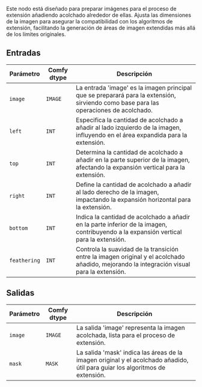 Este nodo está diseñado para preparar imágenes para el proceso de extensión añadiendo acolchado alrededor de ellas. Ajusta las dimensiones de la imagen para asegurar la compatibilidad con los algoritmos de extensión, facilitando la generación de áreas de imagen extendidas más allá de los límites originales.

## Entradas

| Parámetro | Comfy dtype | Descripción |
|-----------|-------------|-------------|
| `image`   | `IMAGE`     | La entrada 'image' es la imagen principal que se preparará para la extensión, sirviendo como base para las operaciones de acolchado. |
| `left`    | `INT`       | Especifica la cantidad de acolchado a añadir al lado izquierdo de la imagen, influyendo en el área expandida para la extensión. |
| `top`     | `INT`       | Determina la cantidad de acolchado a añadir en la parte superior de la imagen, afectando la expansión vertical para la extensión. |
| `right`   | `INT`       | Define la cantidad de acolchado a añadir al lado derecho de la imagen, impactando la expansión horizontal para la extensión. |
| `bottom`  | `INT`       | Indica la cantidad de acolchado a añadir en la parte inferior de la imagen, contribuyendo a la expansión vertical para la extensión. |
| `feathering` | `INT` | Controla la suavidad de la transición entre la imagen original y el acolchado añadido, mejorando la integración visual para la extensión. |

## Salidas

| Parámetro | Comfy dtype | Descripción |
|-----------|-------------|-------------|
| `image`   | `IMAGE`     | La salida 'image' representa la imagen acolchada, lista para el proceso de extensión. |
| `mask`    | `MASK`      | La salida 'mask' indica las áreas de la imagen original y el acolchado añadido, útil para guiar los algoritmos de extensión. |
